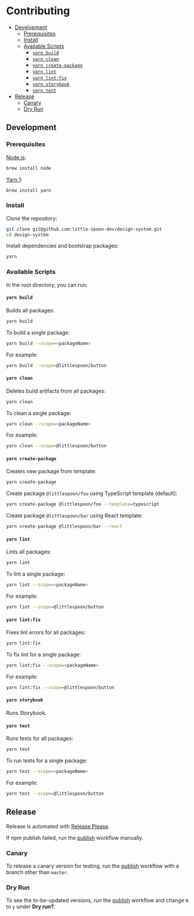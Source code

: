 # Contributing

- [Development](#development)
  - [Prerequisites](#prerequisites)
  - [Install](#install)
  - [Available Scripts](#available-scripts)
    - [`yarn build`](#yarn-build)
    - [`yarn clean`](#yarn-clean)
    - [`yarn create-package`](#yarn-create-package)
    - [`yarn lint`](#yarn-lint)
    - [`yarn lint:fix`](#yarn-lintfix)
    - [`yarn storybook`](#yarn-storybook)
    - [`yarn test`](#yarn-test)
- [Release](#release)
  - [Canary](#canary)
  - [Dry Run](#dry-run)

## Development

### Prerequisites

[Node.js](https://nodejs.org/):

```sh
brew install node
```

[Yarn 1](https://classic.yarnpkg.com/):

```sh
brew install yarn
```

### Install

Clone the repository:

```sh
git clone git@github.com:little-spoon-dev/design-system.git
cd design-system
```

Install dependencies and bootstrap packages:

```sh
yarn
```

### Available Scripts

In the root directory, you can run:

#### `yarn build`

Builds all packages:

```sh
yarn build
```

To build a single package:

```sh
yarn build --scope=<packageName>
```

For example:

```sh
yarn build --scope=@littlespoon/button
```

#### `yarn clean`

Deletes build artifacts from all packages:

```sh
yarn clean
```

To clean a single package:

```sh
yarn clean --scope=<packageName>
```

For example:

```sh
yarn clean --scope=@littlespoon/button
```

#### `yarn create-package`

Creates new package from template:

```sh
yarn create-package
```

Create package `@littlespoon/foo` using TypeScript template (default):

```sh
yarn create-package @littlespoon/foo --template=typescript
```

Create package `@littlespoon/bar` using React template:

```sh
yarn create-package @littlespoon/bar --react
```

#### `yarn lint`

Lints all packages:

```sh
yarn lint
```

To lint a single package:

```sh
yarn lint --scope=<packageName>
```

For example:

```sh
yarn lint --scope=@littlespoon/button
```

#### `yarn lint:fix`

Fixes lint errors for all packages:

```sh
yarn lint:fix
```

To fix lint for a single package:

```sh
yarn lint:fix --scope=<packageName>
```

For example:

```sh
yarn lint:fix --scope=@littlespoon/button
```

#### `yarn storybook`

Runs Storybook.

#### `yarn test`

Runs tests for all packages:

```sh
yarn test
```

To run tests for a single package:

```sh
yarn test --scope=<packageName>
```

For example:

```sh
yarn test --scope=@littlespoon/button
```

## Release

Release is automated with [Release Please](https://github.com/googleapis/release-please).

If npm publish failed, run the [publish](https://github.com/little-spoon-dev/design-system/actions/workflows/publish.yml) workflow manually.

### Canary

To release a canary version for testing, run the [publish](https://github.com/little-spoon-dev/design-system/actions/workflows/publish.yml) workflow with a branch other than `master`.

### Dry Run

To see the to-be-updated versions, run the [publish](https://github.com/little-spoon-dev/design-system/actions/workflows/publish.yml) workflow and change `N` to `y` under **Dry run?**.

